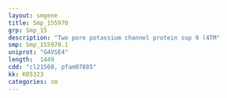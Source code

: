```yaml
---
layout: smgene
title: Smp_155970
grp: Smp_15
description: "Two pore potassium channel protein sup 9 (4TM"
smp: Smp_155970.1
uniprot: "G4VSE4"
length:  1449
cdd: "cl21560, pfam07885"
kk: K05323
categories: sm
---
```

